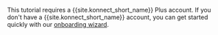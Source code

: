 This tutorial requires a {{site.konnect_short_name}} Plus account. If you don't have a {{site.konnect_short_name}} account, you can get started quickly with our [onboarding wizard](https://konghq.com/products/kong-konnect/register?utm_medium=referral&utm_source=docs).